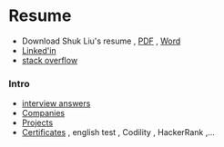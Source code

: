 # Resume

- Download Shuk Liu's resume , [PDF](https://github.com/BizShuk/bizshuk.github.io/raw/master/resume/export/Resume-ShukLiu.pdf) , [Word](https://github.com/BizShuk/bizshuk.github.io/raw/master/resume/export/Resume-ShukLiu.docx)
- [Linked'in](https://tw.linkedin.com/in/liu-shuk-593093a0)
- [stack overflow](http://stackoverflow.com/cv/initialshuk)

### Intro
- [interview answers](interview_answer.md)
- [Companies](company.md)
- [Projects](project.md)
- [Certificates](https://github.com/BizShuk/bizshuk.github.io/tree/master/resume/certificate) , english test , Codility , HackerRank ,...




